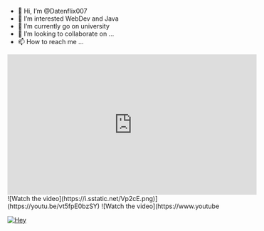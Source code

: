 - 👋 Hi, I’m @Datenflix007
- 👀 I’m interested WebDev and Java
- 🌱 I’m currently go on university
- 💞️ I’m looking to collaborate on ...
- 📫 How to reach me ...
<!---
Datenflix007/Datenflix007 is a ✨ special ✨ repository because its `README.md` (this file) appears on your GitHub profile.
You can click the Preview link to take a look at your changes.
--->
<html><iframe width="560" height="315" src="https://www.youtube.com/embed/V-MX379oGqE?si=fx0GZedU3FAAOdRB&amp;controls=0" title="YouTube video player" frameborder="0" allow="accelerometer; autoplay; clipboard-write; encrypted-media; gyroscope; picture-in-picture; web-share" referrerpolicy="strict-origin-when-cross-origin" allowfullscreen></iframe></html>
![Watch the video](https://i.sstatic.net/Vp2cE.png)](https://youtu.be/vt5fpE0bzSY)
![Watch the video](https://www.youtube


[![Hey](https://img.youtube.com/vi/V-MX379oGqE/0.jpg)](https://www.youtube.com/watch?v=V-MX379oGqE&autoplay=1)

